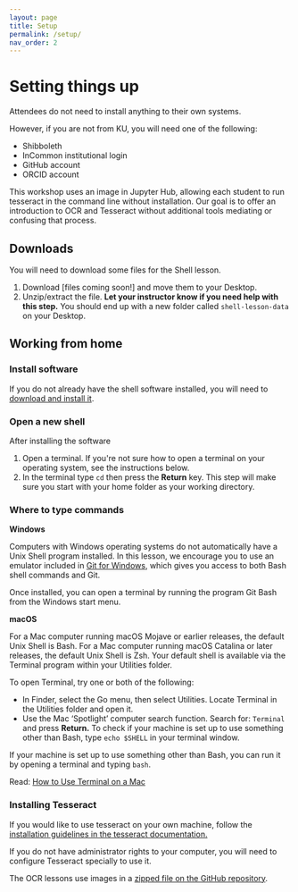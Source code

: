```yaml
---
layout: page
title: Setup
permalink: /setup/
nav_order: 2
---
```


# Setting things up

Attendees do not need to install anything to their own systems.

However, if you are not from KU, you will need one of the following:

* Shibboleth
* InCommon institutional login
* GitHub account
* ORCID account

This workshop uses an image in Jupyter Hub, allowing each student to run tesseract in the command line without installation. Our goal is to offer an introduction to OCR and Tesseract without additional tools mediating or confusing that process.

## Downloads
You will need to download some files for the Shell lesson.
1. Download [files coming soon!] and move them to your Desktop.
2. Unzip/extract the file. **Let your instructor know if you need help with this step.** You should end up with a new folder called ```shell-lesson-data``` on your Desktop.

## Working from home
### Install software
If you do not already have the shell software installed, you will need to [download and install it](https://carpentries.github.io/workshop-template/#shell).

### Open a new shell
After installing the software
1. Open a terminal. If you're not sure how to open a terminal on your operating system, see the instructions below.
2. In the terminal type ```cd``` then press the **Return** key. This step will make sure you start with your home folder as your working directory.

### Where to type commands ####
**Windows**

Computers with Windows operating systems do not automatically have a Unix Shell program installed. In this lesson, we encourage you to use an emulator included in [Git for Windows](https://carpentries.github.io/workshop-template/#shell), which gives you access to both Bash shell commands and Git.

Once installed, you can open a terminal by running the program Git Bash from the Windows start menu.

**macOS**

For a Mac computer running macOS Mojave or earlier releases, the default Unix Shell is Bash. For a Mac computer running macOS Catalina or later releases, the default Unix Shell is Zsh. Your default shell is available via the Terminal program within your Utilities folder.

To open Terminal, try one or both of the following:

* In Finder, select the Go menu, then select Utilities. Locate Terminal in the Utilities folder and open it.
* Use the Mac ‘Spotlight’ computer search function. Search for: ```Terminal``` and press **Return.**
To check if your machine is set up to use something other than Bash, type ```echo $SHELL``` in your terminal window.

If your machine is set up to use something other than Bash, you can run it by opening a terminal and typing ```bash```.

Read: [How to Use Terminal on a Mac](http://www.macworld.co.uk/feature/mac-software/how-use-terminal-on-mac-3608274/)


### Installing Tesseract
If you would like to use tesseract on your own machine, follow the [installation guidelines in the tesseract documentation.](https://tesseract-ocr.github.io/tessdoc/#compiling-and-installation)


If you do not have administrator rights to your computer, you will need to configure Tesseract specially to use it.


The OCR lessons use images in a [zipped file on the GitHub repository](https://github.com/kaylendwyer/idrh-ocr-2023/blob/main/OCR-images.zip).

